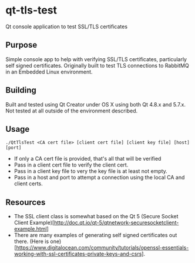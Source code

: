 # qt-tls-test

Qt console application to test SSL/TLS certificates

## Purpose

Simple console app to help with verifying SSL/TLS certificates, particularly self signed certificates.  Originally built to test TLS connections to RabbitMQ in an Embedded Linux environment.

## Building

Built and tested using Qt Creator under OS X using both Qt 4.8.x and 5.7.x.  Not tested at all outside of the environment described.

## Usage

```
./QtTlsTest <CA cert file> [client cert file] [client key file] [host] [port]
```

* If only a CA cert file is provided, that's all that will be verified
* Pass in a client cert file to verify the client cert.
* Pass in a client key file to very the key file is at least not empty.
* Pass in a host and port to attempt a connection using the local CA and client certs.

## Resources

* The SSL client class is somewhat based on the Qt 5 (Secure Socket Client Example)[http://doc.qt.io/qt-5/qtnetwork-securesocketclient-example.html]
* There are many examples of generating self signed certificates out there. (Here is one)[https://www.digitalocean.com/community/tutorials/openssl-essentials-working-with-ssl-certificates-private-keys-and-csrs].